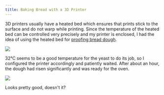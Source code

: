 ```yaml
---
title: Baking Bread with a 3D Printer
---
```


3D printers usually have a heated bed which ensures that prints stick to the surface and do not warp while printing.
Since the temperature of the heated bed can be controlled very precisely and my printer is enclosed, I had the idea
of using the heated bed for [proofing bread dough](https://en.wikipedia.org/wiki/Proofing_(baking_technique)).

![](/photos/bread/IMG_20180330_102632.jpg)

32°C seems to be a good temperature for the yeast to do its job, so I configured the printer accordingly and patiently
waited.
After about an hour, the dough had risen significantly and was ready for the oven. 

![](/photos/bread/VERfvgQ.jpg)

Looks pretty good, doesn't it?
